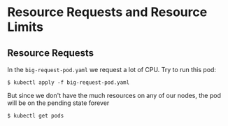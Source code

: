 # Resource Requests and Resource Limits

## Resource Requests
In the `big-request-pod.yaml` we request a lot of CPU.
Try to run this pod:

```
$ kubectl apply -f big-request-pod.yaml
``` 
But since we don't have the much resources on any of our nodes, the pod
will be on the pending state forever
```
$ kubectl get pods
```


